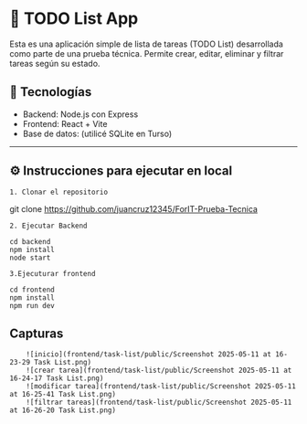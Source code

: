 # 📝 TODO List App

Esta es una aplicación simple de lista de tareas (TODO List) desarrollada como parte de una prueba técnica. Permite crear, editar, eliminar y filtrar tareas según su estado.

## 🚀 Tecnologías

- Backend: Node.js con Express
- Frontend: React + Vite
- Base de datos: (utilicé SQLite en Turso)

---

## ⚙️ Instrucciones para ejecutar en local
    
    1. Clonar el repositorio

git clone https://github.com/juancruz12345/ForIT-Prueba-Tecnica


    2. Ejecutar Backend

    cd backend
    npm install
    node start

    3.Ejecuturar frontend

    cd frontend
    npm install
    npm run dev


## Capturas

        ![inicio](frontend/task-list/public/Screenshot 2025-05-11 at 16-23-29 Task List.png)
        ![crear tarea](frontend/task-list/public/Screenshot 2025-05-11 at 16-24-17 Task List.png)
        ![modificar tarea](frontend/task-list/public/Screenshot 2025-05-11 at 16-25-41 Task List.png)
        ![filtrar tareas](frontend/task-list/public/Screenshot 2025-05-11 at 16-26-20 Task List.png)
        



